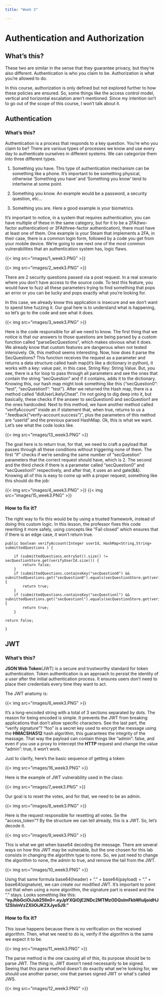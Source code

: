 ```yaml
---
title: "Week 3"   

---
```


# **Authentication and Authorization** #
## **What’s this?** ##

These two are similar in the sense that they guarantee privacy, but they’re also different. Authentication is who you claim to be. Authorization is what you’re allowed to do. 

In this course, authorization is only defined but not explored further to how these policies are ensured. So, some things like the access control model, vertical and horizontal escalation aren’t mentioned. Since my intention isn’t to go out of the scope of this course, I won’t talk about it.

## **Authentication** ##

### **What’s this?** ###

Authentication is a process that responds to a key question. You’re who you claim to be? There are various types of processes we know and use every day to authenticate ourselves in different systems. We can categorize them into three different types.
1. Something you have. This type of authentication mechanism can be something like a phone. It’s important to be something physical, otherwise ‘Something you have’ and ‘Something you know’ tend to intertwine at some point.

2. Something you know. An example would be a password, a security question, etc…

3. Something you are. Here a good example is your biometrics.

It’s important to notice, in a system that requires authentication, you can have multiple of these in the same category, but for it to be a 2FA(two-factor authentication) or 3FA(three-factor authentication), there must have at least one of them.  One example is your Steam that implements a 2FA, in their case, there is a common login form, followed by a code you get from your mobile device. We’re going to see next one of the most common vulnerabilities that an authentication system has, logic flaws. 

{{< img src="images/1_week3.PNG" >}}

{{< img src="images/2_week3.PNG" >}}

There are 2 security questions passed via a post request. In a real scenario where you don’t have access to the source code. To test this feature, you would have to fuzz all these parameters trying to find something that pops an error or you can be lucky and pops exactly what you’re looking for. 

In this case, we already know this application is insecure and we don’t want to spend time fuzzing it. Our goal here is to understand what is happening, so let’s go to the code and see what it does.

{{< img src="images/3_week3.PNG" >}}

Here is the code responsible for all we need to know. The first thing that we notice is that our answers to those questions are being parsed by a custom function called “parseSecQuestions”, which makes obvious what it does. We already know that custom features are dangerous when not tested intensively. Ok, this method seems interesting. Now, how does it parse the SecQuestions? This function receives the request as a parameter and returns a data structure called hash map(it’s like a dictionary in python), it works with a key: value pair, in this case, String Key: String Value. But, you see, there is a for loop to pass through all parameters and see the ones that contain the string “secQuestion” and if it contains, adds it to the dictionary. Knowing this, our hash map might look something like this {“secQuestion0”: “test”, “secQuestion1”: ”test”}. After we returned the Hash map, there is a method called “didUserLikelyCheat”. I’m not going to dig deep into it, but basically, these checks if the answer to secQuestion0 and secQuestion1 are the ones hardcoded. Next to this method, we have another method called “verifyAccount” inside an if statement that, when true, returns to us a “.feedback(“verify-account.success”)”, plus the parameters of this method are “userId” and the previous parsed HashMap. Ok, this is what we want. Let’s see what the code looks like.

{{< img src="images/13_week3.PNG" >}}

The goal here is to return true, for that, we need to craft a payload that passes through all these conditions without triggering none of them. The first “if” checks if we’re sending the same number of “secQuestion” parameters that the correct request should have, which is 2. The second and the third check if there is a parameter called “secQuestion0” and  “secQuestion1” respectively, and after that, it uses an and gate(&&). Knowing all of this is easy to come up with a proper request, something like this should do the job:

{{< img src="images/4_week3.PNG" >}}
{{< img src="images/15_week3.PNG" >}}

### **How to fix it?** ###

The right way to fix this would be by using a trusted framework, instead of doing this custom logic. In this lesson, the professor fixes this code rewriting it more safely, using concepts like “Fail closed” which ensures that if there is an edge case, it won’t return true. 

``` 
public boolean verifyAccount(Integer userId, HashMap<String,String> submittedQuestions ) { 

    if (submittedQuestions.entrySet().size() != secQuestionStore.get(verifyUserId.size()) { 
        return false; 
    } 
    if (submittedQuestions.containsKey("secQuestion0") && subnittedQuestions.get("secQuestion0").equals(secQuestionStore.get(verifyUserId).get("secQuestion0"))){
        return true; 
    }
    if (submittedQuestions.containsKey("secQuestionl") && subnittedQuestions.get("secQuestionl").equals(secQuestionStore.get(verifyUserId).get("secQuestion1"))){
        return true; 
    } 

return false; 
    
} 
```

## **JWT** ##

### **What’s this?** ###

**JSON Web Token**(JWT) is a secure and trustworthy standard for token authentication. Token authentication is an approach to persist the identity of a user after the initial authentication process. It ensures users don't need to place their credentials every time they want to act. 

The JWT anatomy is:

{{< img src="images/6_week3.PNG" >}}

It’s a long-encoded string with a total of 3 sections separated by dots. The reason for being encoded is simple. It prevents the JWT from breaking applications that don’t allow specific characters. 
See the last part, the “verify signature”? “foo” is a secret key used to encrypt the message using the **HMACSHA512** hash algorithm, this guarantees the integrity of the massage. That way the payload can contain things like “admin”: false, and even if you use a proxy to intercept the **HTTP** request and change the value “admin”: true, it won’t work.

Just to clarify, here’s the basic sequence of getting a token:

{{< img src="images/16_week3.PNG" >}}

Here is the example of JWT vulnerability used in the class:

{{< img src="images/7_week3.PNG" >}}

Our goal is to reset the votes, and for that, we need to be an admin.

{{< img src="images/8_week3.PNG" >}}

Here is the request responsible for resetting all votes. Se the “access_token”? By the structure we can tell already, this is a JWT. So, let’s decode it.

{{< img src="images/9_week3.PNG" >}}

This is what we get when base64 decoding the message.  There are several ways on how this JWT may be vulnerable, but the one chosen for this lab consists in changing the algorithm type to none. So, we just need to change the algorithm to none, the admin to true, and remove the tail from the JWT.

{{< img src="images/10_week3.PNG" >}}

Using that same formula base64(header) + “.” + base64(payload) + “.” + base64(signature), we can create our modified JWT. It’s important to point out that when using a none algorithm, the signature part is erased and the “.” stays. Looks something like this: **“eyJhbGciOiJub25lIn0=.eyJpYXQiOjE2NDc2MTMzODQsImFkbWluIjoidHJ1ZSIsInVzZXIiOiJKZXJyeSJ9.”**

### **How to fix it?** ###

This issue happens because there is no verification on the received algorithm. Then, what we need to do is, verify if the algorithm is the same we expect it to be.

{{< img src="images/11_week3.PNG" >}}

The parse method is the one causing all of this, its purpose should be to parse JWT. The thing is, JWT doesn’t need necessarily to be signed. Seeing that this parse method doesn’t do exactly what we’re looking for, we should use another parser, one that parses signed JWT or what's called JWS. 

{{< img src="images/12_week3.PNG" >}}